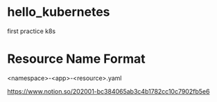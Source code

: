 # hello_kubernetes
first practice k8s

# Resource Name Format
\<namespace\>-\<app\>-\<resource\>\.yaml

https://www.notion.so/202001-bc384065ab3c4b1782cc10c7902fb5e6
